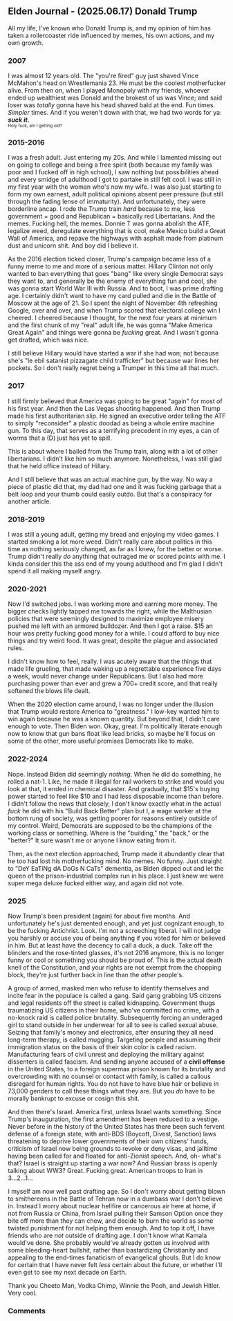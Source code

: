 ## Elden Journal - (2025.06.17) Donald Trump
All my life, I've known who Donald Trump is, and my opinion of him has taken a
rollercoaster ride influenced by memes, his own actions, and my own growth.

### 2007
I was almost 12 years old. The "you're fired" guy just shaved Vince McMahon's
head on Wrestlemania 23. He must be the coolest motherfucker alive. From then
on, when I played Monopoly with my friends, whoever ended up wealthiest was
Donald and the brokest of us was Vince; and said loser was *totally* gonna have
his head shaved bald at the end. Fun times. *Simpler* times. And if you weren't
down with that, we had two words for ya: ***suck it.*** </br>
<sup><sup>Holy fuck, am I getting old?</sup></sup>

### 2015-2016
I was a fresh adult. Just entering my 20s. And while I lamented missing out on
going to college and being a free spirit (both because my family was poor and I
fucked off in high school), I saw nothing but possibilities ahead and every
smidge of adulthood I got to partake in still felt cool. I was still in my
first year with the woman who's now my wife. I was also just starting to form
my own earnest, adult political opinions absent peer pressure (but still
through the fading lense of immaturity). And unfortunately, they were
borderline ancap. I rode the Trump train *hard* because to me, less
government = good and Republican = basically red Libertarians. And the memes.
Fucking hell, the memes. Donnie T was gonna abolish the ATF, legalize weed,
deregulate everything that is cool, make Mexico build a Great Wall of America,
and repave the highways with asphalt made from platinum dust and unicorn shit.
And boy did I believe it.

As the 2016 election ticked closer, Trump's campaign became less of a funny
meme to me and more of a serious matter. Hillary Clinton not only wanted to ban
everything that goes "bang" like every single Democrat says they want to, and
generally be the enemy of everything fun and cool, she was gonna start World
War III with Russia. And to boot, I was prime drafting age. I certainly didn't
want to have my card pulled and die in the Battle of Moscow at the age of 21.
So I spent the night of November 4th refreshing Google, over and over, and when
Trump scored that electoral college win I cheered. I cheered because I thought,
for the next four years at minimum and the first chunk of my "real" adult life,
he was gonna "Make America Great Again" and things were gonna be *fucking*
great. And I wasn't gonna get drafted, which was nice.

I still believe Hillary would have started a war if she had won; not because
she's "le ebil satanist pizzagate child trafficker" but because war lines her
pockets. So I don't really regret being a Trumper in this time all that much.

### 2017
I still firmly believed that America was going to be great "again" for most of
his first year. And then the Las Vegas shooting happened. And then Trump made
his first authoritarian slip. He signed an executive order telling the ATF to
simply "reconsider" a plastic doodad as being a whole entire machine gun. To
this day, that serves as a terrifying precedent in my eyes, a can of worms that
a (D) just has yet to spill.

This is about where I bailed from the Trump train, along with a lot of other
libertarians. I didn't like him so much anymore. Nonetheless, I was still glad
that he held office instead of Hillary.

And I still believe that was an actual machine gun, by the way. No way a piece
of plastic did that, my dad had one and it was fucking garbage that a belt loop
and your thumb could easily outdo. But that's a conspiracy for another article.

### 2018-2019
I was still a young adult, getting my bread and enjoying my video games. I
started smoking a lot more weed. Didn't really care about politics in this time
as nothing seriously changed, as far as I knew, for the better or worse. Trump
didn't really *do* anything that outraged me or scored points with me. I kinda
consider this the ass end of my young adulthood and I'm glad I didn't spend it
all making myself angry.

### 2020-2021
Now I'd switched jobs. I was working more and earning more money. The bigger
checks lightly tapped me towards the right, while the Malthusian policies that
were seemingly designed to maximize employee misery pushed me left with an
armored bulldozer. And then I got a raise. $15 an hour was pretty fucking good
money for a while. I could afford to buy nice things and try weird food. It was
great, despite the plague and associated rules.

I didn't know how to feel, really. I was acutely aware that the things that
made life grueling, that made waking up a regrettable experience five days a
week, would never change under Republicans. But I also had more purchasing
power than ever and grew a 700+ credit score, and that really softened the
blows life dealt.

When the 2020 election came around, I was no longer under the illusion that
Trump would restore America to "greatness." I low-key wanted him to win again
because he was a known quantity. But beyond that, I didn't care enough to vote.
Then Biden won. Okay, great. I'm politically literate enough now to know that
gun bans float like lead bricks, so maybe he'll focus on some of the other,
more useful promises Democrats like to make.

### 2022-2024
Nope. Instead Biden did seemingly *nothing*. When he did do something, he
rolled a nat-1. Like, he made it illegal for rail workers to strike and would
you look at that, it ended in chemical disaster. And gradually, that $15's
buying power started to feel like $10 and I had less disposable income than
before. I didn't follow the news that closely, I don't know exactly what in the
actual *fuck* he did with his "Build Back Better" plan but I, a wage worker at
the bottom rung of society, was getting poorer for reasons entirely outside of
my control. Weird, Democrats are supposed to be the champions of the working
class or something. Where is the "building," the "back," or the "better?" It
sure wasn't me or anyone I know eating from it.

Then, as the next election approached, Trump made it abundantly clear that he
too had lost his motherfucking mind. No memes. No funny. Just straight to "DeY
EaTiNg dA DoGs N CaTs" dementia, as Biden dipped out and let the queen of the
prison-industrial complex run in his place. I just knew we were super mega
deluxe fucked either way, and again did not vote.

### 2025
Now Trump's been president (again) for about five months. And unfortunately
he's just demented enough, and yet just cognizant enough, to be the fucking
Antichrist. Look. I'm not a screeching liberal. I will not judge you harshly or
accuse you of being anything if you voted for him or believed in him. But at
least have the decency to call a duck, a duck. Take off the blinders and the
rose-tinted glasses, it's not 2016 anymore, this is no longer funny or cool or
something you should be proud of. This is the actual death knell of the
Constitution, and your rights are not exempt from the chopping block, they're
just further back in line than the *other* people's.

A group of armed, masked men who refuse to identify themselves and incite fear
in the populace is called a gang. Said gang grabbing US citizens and legal
residents off the street is called kidnapping. Government thugs traumatizing US
citizens in their home, who've committed no crime, with a no-knock raid is
called police brutality. Subsequently forcing an underaged girl to stand
outside in her underwear for all to see is called sexual abuse. Seizing that
family's money and electronics, after ensuring they all need long-term therapy,
is called mugging. Targeting people and assuming their immigration status on
the basis of their skin color is called racism. Manufacturing fears of civil
unrest and deploying the military against dissenters is called fascism. And
sending anyone accused of a **civil offense** in the United States, to a
foreign supermax prison known for its brutality and overcrowding with no
counsel or contact with family, is called a callous disregard for human rights.
You do not have to have blue hair or believe in 73,000 genders to call these
things what they are. But you *do* have to be morally bankrupt to excuse or
cosign this shit.

And then there's Israel. America first, unless Israel wants something. Since
Trump's inauguration, the first amendment has been reduced to a vestige. Never
before in the history of the United States has there been such fervent defense
of a foreign state, with anti-BDS (Boycott, Divest, Sanction) laws threatening
to deprive lower governments of their own citizens' funds, criticism of Israel
now being grounds to revoke or deny visas, and jailtime having been called for
and floated for anti-Zionist speech. And, oh- what's that? Israel is straight
up starting a war now? And Russian brass is openly talking about WW3? Great.
Fucking great. American troops to Iran in 3...2...1...

I myself am now well past drafting age. So I don't worry about getting blown to
smithereens in the Battle of Tehran now in a dumbass war I don't believe in.
Instead I worry about nuclear hellfire or cancerous air here at home, if not
from Russia or China, from Israel pulling their Samson Option once they bite
off more than they can chew, and decide to burn the world as some twisted
punishment for not helping them enough. And to top it off, I have friends who
are *not* outside of drafting age. I don't know what Kamala would've done. She
probably would've already gotten us involved with some bleeding-heart bullshit,
rather than bastardizing Christianity and appealing to the end-times fanaticism
of evangelical ghouls. But I do know for certain that I have never felt *less*
certain about the future, or whether I'll even get to see my next decade on
Earth.

Thank you Cheeto Man, Vodka Chimp, Winnie the Pooh, and Jewish Hitler.
Very cool.

### Comments
